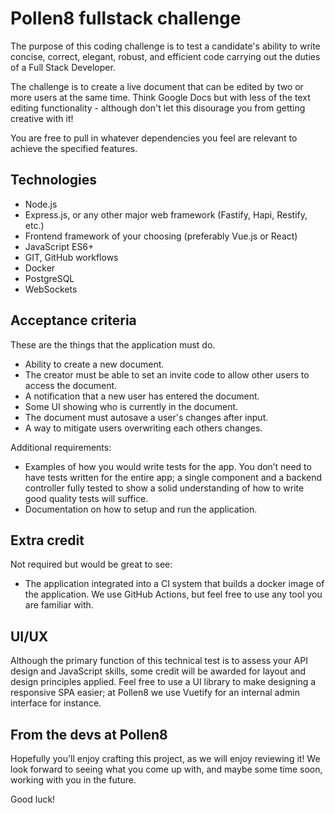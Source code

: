 # Pollen8 fullstack challenge

The purpose of this coding challenge is to test a candidate's ability to write concise, correct, elegant, robust, and efficient code carrying out the duties of a Full Stack Developer.

The challenge is to create a live document that can be edited by two or more users at the same time. Think Google Docs but with less of the text editing functionality - although don't let this disourage you from getting creative with it!

You are free to pull in whatever dependencies you feel are relevant to achieve the specified features.

## Technologies

- Node.js
- Express.js, or any other major web framework (Fastify, Hapi, Restify, etc.)
- Frontend framework of your choosing (preferably Vue.js or React)
- JavaScript ES6+
- GIT, GitHub workflows
- Docker
- PostgreSQL
- WebSockets

## Acceptance criteria

These are the things that the application must do.

- Ability to create a new document.
- The creator must be able to set an invite code to allow other users to access the document.
- A notification that a new user has entered the document.
- Some UI showing who is currently in the document.
- The document must autosave a user's changes after input.
- A way to mitigate users overwriting each others changes.

Additional requirements:
- Examples of how you would write tests for the app. You don’t need to have tests written for the entire app; a single component and a backend controller fully tested to show a solid understanding of how to write good quality tests will suffice.
- Documentation on how to setup and run the application.

## Extra credit

Not required but would be great to see:
- The application integrated into a CI system that builds a docker image of the application. We use GitHub Actions, but feel free to use any tool you are familiar with.

## UI/UX

Although the primary function of this technical test is to assess your API design and JavaScript skills, some credit will be awarded for layout and design principles applied. Feel free to use a UI library to make designing a responsive SPA easier; at Pollen8 we use Vuetify for an internal admin interface for instance.

## From the devs at Pollen8

Hopefully you'll enjoy crafting this project, as we will enjoy reviewing it! We look forward to seeing what you come up with, and maybe some time soon, working with you in the future.

Good luck!
